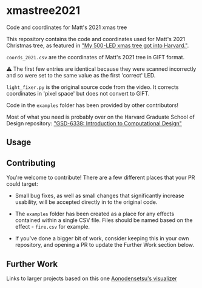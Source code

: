 # xmastree2021
Code and coordinates for Matt's 2021 xmas tree

This repository contains the code and coordinates used for Matt's 2021 Christmas tree, as featured in ["My 500-LED xmas tree got into Harvard."](https://youtu.be/WuMRJf6B5Q4).

`coords_2021.csv` are the coordinates of Matt's 2021 tree in GIFT format.

⚠️ The first few entries are identical because they were scanned incorrectly and so were set to the same value as the first 'correct' LED.

`light_fixer.py` is the original source code from the video. It corrects coordinates in 'pixel space' but does not convert to GIFT.

Code in the `examples` folder has been provided by other contributors!

Most of what you need is probably over on the Harvard Graduate School of Design repository: ["GSD-6338: Introduction to Computational Design"](https://github.com/GSD6338)

## Usage


## Contributing

You're welcome to contribute! There are a few different places that your PR could target:

- Small bug fixes, as well as small changes that significantly increase usability, will be accepted directly in to the original code.

- The `examples` folder has been created as a place for any effects contained within a single CSV file. Files should be named based on the effect - `fire.csv` for example.

- If you've done a bigger bit of work, consider keeping this in your own repository, and opening a PR to update the Further Work section below.

## Further Work

Links to larger projects based on this one
[Aonodensetsu's visualizer](https://github.com/Aonodensetsu/xmas-tree-visualizer)
